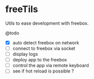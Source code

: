 # freeTils
Utils to ease development with freebox.

@todo
- [x] auto detect freebox on network
- [ ] connect to freebox via socket
- [ ] display logs
- [ ] deploy app to the freebox
- [ ] control the app via remote keyboard
- [ ] see if hot reload is possible ?
